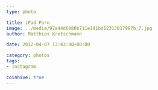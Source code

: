 ```yaml
---
type: photo

title: iPad Porn
image: ../media/97a44d6080b711e181bd12313817987b_7.jpg
author: Matthias Kretschmann

date: 2012-04-07 13:43:00+00:00

category: photos
tags:
- instagram

coinhive: true
---
```



